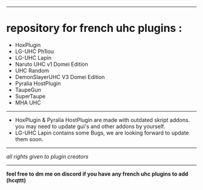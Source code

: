 ***
# repository for french uhc plugins :
- HoxPlugin
- LG-UHC Ph1lou
- LG-UHC Lapin
- Naruto UHC v1 Domei Edition
- UHC Random
- DemonSlayerUHC V3 Domei Edition
- Pyralia HostPlugin
- TaupeGun
- SuperTaupe
- MHA UHC
***
- HoxPlugin & Pyralia HostPlugin are made with outdated skript addons. you may need to update gui's and other addons by yourself.
- LG-UHC Lapin contains some Bugs, we are looking forward to update them soon.
***
  
*all rights given to plugin creators*

***

**feel free to dm me on discord if you have any french uhc plugins to add (hcqttt)**
